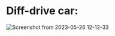 # Diff-drive car:

![Screenshot from 2023-05-26 12-12-33](https://github.com/Marnonel6/advanced_mechatronics/assets/60977336/46281bd1-362e-4676-8818-49c3cf9b2ef4)
